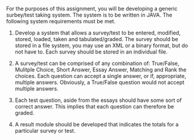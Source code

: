 For the purposes of this assignment, you will be developing a generic surbey/test taking system. The system is to be written in JAVA. 
The following system requirements must be met.

1. Develop a system that allows a survey/test to be entered, modified, stored, loaded, taken and tabulated/graded. The survey should be 
   stored in a file system, you may use an XML or a binary format, but do not have to. Each survey should be stored in an individual file.
   
2. A survey/test can be comprised of any combination of: True/False, Mulitple Choice, Short Answer, Essay Answer, Matching and Rank the choices.
   Each question can accept a single answer, or if, appropriate, multiple answers. Obviously, a True/False question would not accept multiple 
   answers.
   
3. Each test question, aside from the essays should have some sort of correct answer. This implies that each question can therefore be graded.

4. A result module should be developed that indicates the totals for a particular survey or test.
